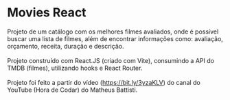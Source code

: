 # Movies React
 
Projeto de um catálogo com os melhores filmes avaliados, onde é possível buscar uma lista de filmes, além de encontrar informações como: avaliação, orçamento, receita, duração e descrição. <br /> <br />
Projeto construído com React.JS (criado com Vite), consumindo a API do TMDB (filmes), utilizando hooks e React Router. <br /> <br />
Projeto foi feito a partir do vídeo (https://bit.ly/3yzaKLV) do canal do YouTube (Hora de Codar) do Matheus Battisti. <br /> 
